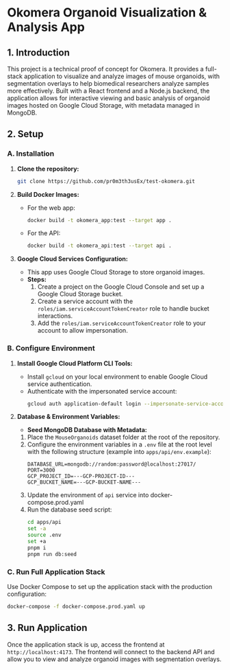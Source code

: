 # Okomera Organoid Visualization & Analysis App

## 1. Introduction

This project is a technical proof of concept for Okomera. It provides a full-stack application to visualize and analyze images of mouse organoids, with segmentation overlays to help biomedical researchers analyze samples more effectively. Built with a React frontend and a Node.js backend, the application allows for interactive viewing and basic analysis of organoid images hosted on Google Cloud Storage, with metadata managed in MongoDB.

## 2. Setup

### A. Installation

1. **Clone the repository:**
   ```bash
   git clone https://github.com/pr0m3th3usEx/test-okomera.git
   ```

2. **Build Docker Images:**
   - For the web app:
     ```bash
     docker build -t okomera_app:test --target app .
     ```
   - For the API:
     ```bash
     docker build -t okomera_api:test --target api .
     ```

3. **Google Cloud Services Configuration:**
   - This app uses Google Cloud Storage to store organoid images.
   - **Steps:**
     1. Create a project on the Google Cloud Console and set up a Google Cloud Storage bucket.
     2. Create a service account with the `roles/iam.serviceAccountTokenCreator` role to handle bucket interactions.
     3. Add the `roles/iam.serviceAccountTokenCreator` role to your account to allow impersonation.

### B. Configure Environment

1. **Install Google Cloud Platform CLI Tools:**
   - Install `gcloud` on your local environment to enable Google Cloud service authentication.
   - Authenticate with the impersonated service account:
     ```bash
     gcloud auth application-default login --impersonate-service-account [your-service-account]
     ```

2. **Database & Environment Variables:**
   - **Seed MongoDB Database with Metadata:**
    1. Place the `MouseOrganoids` dataset folder at the root of the repository.
    2. Configure the environment variables in a `.env` file at the root level with the following structure (example into `apps/api/env.example`):
        ```env
        DATABASE_URL=mongodb://random:password@localhost:27017/
        PORT=3000
        GCP_PROJECT_ID=---GCP-PROJECT-ID---
        GCP_BUCKET_NAME=---GCP-BUCKET-NAME---
        ```
    3. Update the environment of `api` service into docker-compose.prod.yaml
    3. Run the database seed script:
        ```bash
        cd apps/api
        set -a
        source .env
        set +a
        pnpm i
        pnpm run db:seed
        ```

### C. Run Full Application Stack

Use Docker Compose to set up the application stack with the production configuration:

```bash
docker-compose -f docker-compose.prod.yaml up
```

## 3. Run Application

Once the application stack is up, access the frontend at `http://localhost:4173`. The frontend will connect to the backend API and allow you to view and analyze organoid 
images with segmentation overlays.
